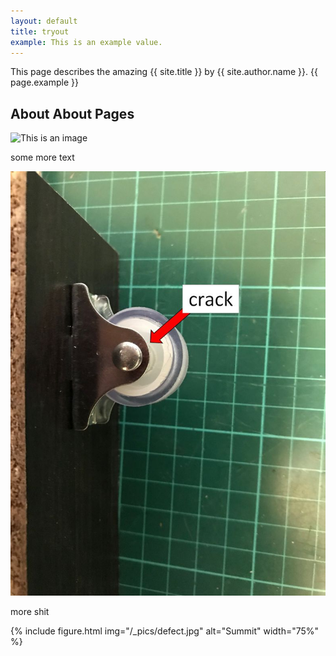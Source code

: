 ```yaml
---
layout: default
title: tryout
example: This is an example value.
---
```


This page describes the amazing {{ site.title }} by {{ site.author.name }}.
{{ page.example }}

## About About Pages

![This is an image](https://myoctocat.com/assets/images/base-octocat.svg)

some more text


![This is an image](/_pics/defect.jpg)

more shit

{% include figure.html img="/_pics/defect.jpg" alt="Summit" width="75%" %}
